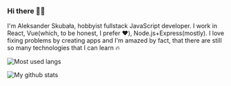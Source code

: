 ### Hi there 👋🤟

I'm Aleksander Skubała, hobbyist fullstack JavaScript developer. I work in React, Vue(which, to be honest, I prefer ❤️), Node.js+Express(mostly). I love fixing problems by creating apps and I'm amazed by fact, that there are still so many technologies that I can learn 🔥

![Most used langs](https://github-readme-stats.vercel.app/api/top-langs/?username=aleksanderskubala&layout=compact&theme=nightowl&show_icons=true)

![My github stats](https://github-readme-stats.vercel.app/api?username=aleksanderskubala&theme=nightowl&show_icons=true)
